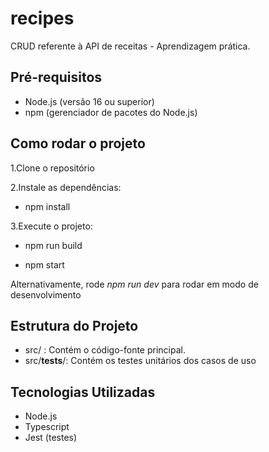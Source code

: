 # recipes

CRUD referente à API de receitas - Aprendizagem prática.

## Pré-requisitos

- Node.js (versão 16 ou superior)
- npm (gerenciador de pacotes do Node.js)

## Como rodar o projeto

1.Clone o repositório

2.Instale as dependências:

- npm install

3.Execute o projeto:

- npm run build

- npm start

Alternativamente, rode *npm run dev* para rodar em modo de desenvolvimento

## Estrutura do Projeto

- src/          : Contém o código-fonte principal.
- src/__tests__/: Contém os testes unitários dos casos de uso

## Tecnologias Utilizadas

- Node.js
- Typescript
- Jest (testes)
